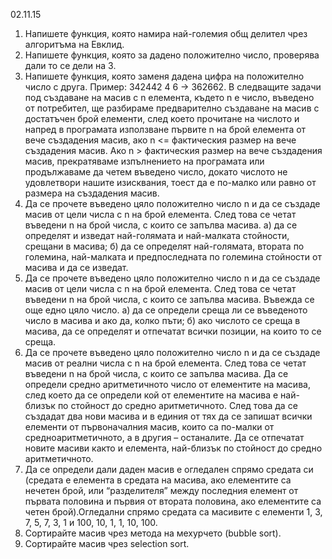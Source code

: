﻿02.11.15
1. Напишете функция, която намира най-големия общ делител чрез алгоритъма на Евклид.
2. Напишете функция, която за дадено положително число, проверява дали то се дели на 3.
3. Напишете функция, която заменя дадена цифра на положително число с друга. Пример: 342442 4 6 -> 362662.
В следващите задачи под създаване на масив с n елемента, където n е число, въведено от потребител, ще разбираме предварително създаване на масив с достатъчен брой елементи, след което прочитане на числото и напред в програмата използване първите n на брой елемента от вече създадения масив, ако n <= фактическия размер на вече създадения масив. Ако n > фактическия размер на вече създадения масив, прекратяваме изпълнението на програмата или продължаваме да четем въведено число, докато числото не удовлетвори нашите изисквания, тоест да е по-малко или равно от размера на създадения масив.
1. Да се прочете въведено цяло положително число n и да се създаде масив от цели числа с n на брой елемента. След това се четат въведени n на брой числа, с които се запълва масива.
а) да се определят и изведат най-голямата и най-малката стойности, срещани в масива;
б) да се определят най-голямата, втората по големина, най-малката и предпоследната по големина стойности от масива и да се изведат.
2. Да се прочете въведено цяло положително число n и да се създаде масив от цели числа с n на брой елемента. След това се четат въведени n на брой числа, с които се запълва масива. Въвежда се още едно цяло число.
а) да се определи среща ли се въведеното число в масива и ако да, колко пъти;
б) ако числото се среща в масива, да се определят и отпечатат всички позиции, на които то се среща.
3. Да се прочете въведено цяло положително число n и да се създаде масив от реални числа с n на брой елемента. След това се четат въведени n на брой числа, с които се запълва масива. Да се определи средно аритметичното число от елементите на масива, след което да се определи кой от елементите на масива е най-близък по стойност до средно аритметичното. След това да се създадат два нови масива и в единия от тях да се запишат всички елементи от първоначалния масив, които са по-малки от средноаритметичното, а в другия – останалите. Да се отпечатат новите масиви както и елемента, най-близък по стойност до средно аритметичното.
4. Да се определи дали даден масив е огледален спрямо средата си (средата е елемента в средата на масива, ако елементите са нечетен брой, или “разделителя” между последния елемент от първата половина
и първия от втората половина, ако елементите са четен брой).Огледални спрямо средата са масивите с елементи 1, 3, 7, 5, 7, 3, 1 и 100, 10, 1, 1, 10, 100.
5. Сортирайте масив чрез метода на мехурчето (bubble sort).
6. Сортирайте масив чрез selection sort.
